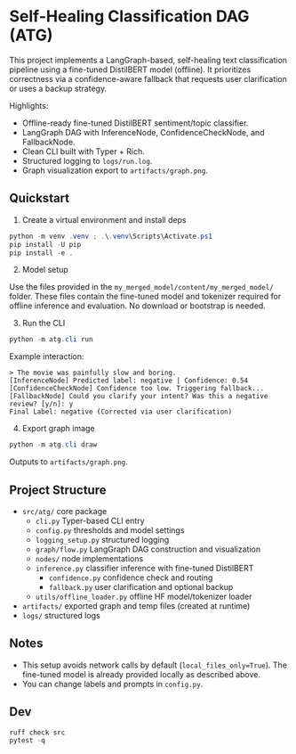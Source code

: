 # Self-Healing Classification DAG (ATG)

This project implements a LangGraph-based, self-healing text classification pipeline using a fine-tuned DistilBERT model (offline). It prioritizes correctness via a confidence-aware fallback that requests user clarification or uses a backup strategy.

Highlights:
- Offline-ready fine-tuned DistilBERT sentiment/topic classifier.
- LangGraph DAG with InferenceNode, ConfidenceCheckNode, and FallbackNode.
- Clean CLI built with Typer + Rich.
- Structured logging to `logs/run.log`.
- Graph visualization export to `artifacts/graph.png`.

## Quickstart

1) Create a virtual environment and install deps

```powershell
python -m venv .venv ; .\.venv\Scripts\Activate.ps1
pip install -U pip
pip install -e .
```

2) Model setup

Use the files provided in the `my_merged_model/content/my_merged_model/` folder. These files contain the fine-tuned model and tokenizer required for offline inference and evaluation. No download or bootstrap is needed.

3) Run the CLI

```powershell
python -m atg.cli run
```

Example interaction:

```
> The movie was painfully slow and boring.
[InferenceNode] Predicted label: negative | Confidence: 0.54
[ConfidenceCheckNode] Confidence too low. Triggering fallback...
[FallbackNode] Could you clarify your intent? Was this a negative review? [y/n]: y
Final Label: negative (Corrected via user clarification)
```

4) Export graph image

```powershell
python -m atg.cli draw
```
Outputs to `artifacts/graph.png`.

## Project Structure

- `src/atg/` core package
  - `cli.py` Typer-based CLI entry
  - `config.py` thresholds and model settings
  - `logging_setup.py` structured logging
  - `graph/flow.py` LangGraph DAG construction and visualization
  - `nodes/` node implementations
  - `inference.py` classifier inference with fine-tuned DistilBERT
    - `confidence.py` confidence check and routing
    - `fallback.py` user clarification and optional backup
  - `utils/offline_loader.py` offline HF model/tokenizer loader
- `artifacts/` exported graph and temp files (created at runtime)
- `logs/` structured logs

## Notes
- This setup avoids network calls by default (`local_files_only=True`). The fine-tuned model is already provided locally as described above.
- You can change labels and prompts in `config.py`.

## Dev
```powershell
ruff check src
pytest -q
```
